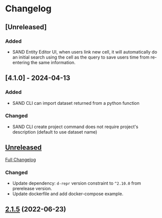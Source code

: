 # Changelog

## [Unreleased]

### Added

- SAND Entity Editor UI, when users link new cell, it will automatically do an initial search using the cell as the query to save users time from re-entering the same information.

## [4.1.0] - 2024-04-13

### Added

- SAND CLI can import dataset returned from a python function

### Changed

- SAND CLI create project command does not require project's description (default to use dataset name)

## [Unreleased](https://github.com/usc-isi-i2/sand/tree/HEAD)

[Full Changelog](https://github.com/usc-isi-i2/sand/compare/2.1.5...HEAD)

### Changed

- Update dependency: `d-repr` version constraint to `^2.10.0` from prerelease version.
- Update dockerfile and add docker-compose example.

## [2.1.5](https://github.com/usc-isi-i2/sand/tree/2.1.5) (2022-06-23)
